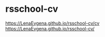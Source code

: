 # rsschool-cv
https://LenaEvgena.github.io/rsschool-cv/cv
https://LenaEvgena.github.io/rsschool-cv/
